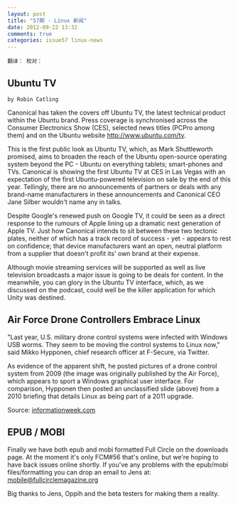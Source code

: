 ```yaml
---
layout: post
title: "57期 - Linux 新闻"
date: 2012-09-22 13:32
comments: true
categories: issue57 linux-news
---
```


`翻译： 校对： `

## Ubuntu TV

`by Robin Catling`

Canonical has taken the covers off Ubuntu TV, the latest technical product within the Ubuntu brand. Press coverage is synchronised across the Consumer Electronics Show (CES), selected news titles (PCPro among them) and on the Ubuntu website http://www.ubuntu.com/tv.

This is the first public look as Ubuntu TV, which, as Mark Shuttleworth promised, aims to broaden the reach of the Ubuntu open-source operating system beyond the PC - Ubuntu on everything tablets; smart-phones and TVs. Canonical is showing the first Ubuntu TV at CES in Las Vegas with an expectation of the first Ubuntu-powered television on sale by the end of this year. Tellingly, there are no announcements of partners or deals with any brand-name manufacturers in these announcements and Canonical CEO Jane Silber wouldn't name any in talks.

Despite Google's renewed push on Google TV, it could be seen as a direct response to the rumours of Apple lining up a dramatic next generation of Apple TV. Just how Canonical intends to sit between these two tectonic plates, neither of which has a track record of success - yet - appears to rest on confidence; that device manufacturers want an open, neutral platform from a supplier that doesn't profit its' own brand at their expense.

Although movie streaming services will be supported as well as live television broadcasts a major issue is going to be deals for content. In the meanwhile, you can glory in the Ubuntu TV interface, which, as we discussed on the podcast, could well be the killer application for which Unity was destined.

## Air Force Drone Controllers Embrace Linux

"Last year, U.S. military drone control systems were infected with Windows USB worms. They seem to be moving the control systems to Linux now," said Mikko Hypponen, chief research officer at F-Secure, via Twitter.

As evidence of the apparent shift, he posted pictures of a drone control system from 2009 (the image was originally published by the Air Force), which appears to sport a Windows graphical user interface. For comparison, Hypponen then posted an unclassified slide (above) from a 2010 briefing that details Linux as being part of a 2011 upgrade.

Source: [informationweek.com](http://informationweek.com)

## EPUB / MOBI

Finally we have both epub and mobi formatted Full Circle on the downloads page. At the moment it's only FCM#56 that's online, but we're hoping to have back issues online shortly. If you've any problems with the epub/mobi files/formatting you can drop an email to Jens at: mobile@fullcirclemagazine.org

Big thanks to Jens, Oppih and the beta testers for making them a reality.
